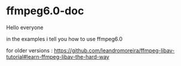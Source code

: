 # ffmpeg6.0-doc
Hello everyone

in the examples i tell you how to use ffmpeg6.0

for older versions :
https://github.com/leandromoreira/ffmpeg-libav-tutorial#learn-ffmpeg-libav-the-hard-way
